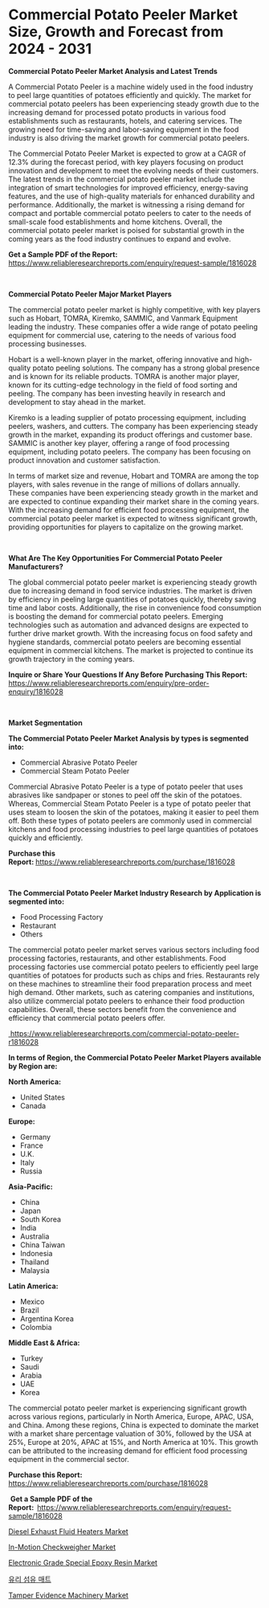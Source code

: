 <p><h1>Commercial Potato Peeler Market Size, Growth and Forecast from 2024 - 2031</h1></p><p><strong>Commercial Potato Peeler Market Analysis and Latest Trends</strong></p>
<p><p>A Commercial Potato Peeler is a machine widely used in the food industry to peel large quantities of potatoes efficiently and quickly. The market for commercial potato peelers has been experiencing steady growth due to the increasing demand for processed potato products in various food establishments such as restaurants, hotels, and catering services. The growing need for time-saving and labor-saving equipment in the food industry is also driving the market growth for commercial potato peelers.</p><p>The Commercial Potato Peeler Market is expected to grow at a CAGR of 12.3% during the forecast period, with key players focusing on product innovation and development to meet the evolving needs of their customers. The latest trends in the commercial potato peeler market include the integration of smart technologies for improved efficiency, energy-saving features, and the use of high-quality materials for enhanced durability and performance. Additionally, the market is witnessing a rising demand for compact and portable commercial potato peelers to cater to the needs of small-scale food establishments and home kitchens. Overall, the commercial potato peeler market is poised for substantial growth in the coming years as the food industry continues to expand and evolve.</p></p>
<p><strong>Get a Sample PDF of the Report:&nbsp;</strong> <a href="https://www.reliableresearchreports.com/enquiry/request-sample/1816028">https://www.reliableresearchreports.com/enquiry/request-sample/1816028</a></p>
<p>&nbsp;</p>
<p><strong>Commercial Potato Peeler Major Market Players</strong></p>
<p><p>The commercial potato peeler market is highly competitive, with key players such as Hobart, TOMRA, Kiremko, SAMMIC, and Vanmark Equipment leading the industry. These companies offer a wide range of potato peeling equipment for commercial use, catering to the needs of various food processing businesses.</p><p>Hobart is a well-known player in the market, offering innovative and high-quality potato peeling solutions. The company has a strong global presence and is known for its reliable products. TOMRA is another major player, known for its cutting-edge technology in the field of food sorting and peeling. The company has been investing heavily in research and development to stay ahead in the market.</p><p>Kiremko is a leading supplier of potato processing equipment, including peelers, washers, and cutters. The company has been experiencing steady growth in the market, expanding its product offerings and customer base. SAMMIC is another key player, offering a range of food processing equipment, including potato peelers. The company has been focusing on product innovation and customer satisfaction.</p><p>In terms of market size and revenue, Hobart and TOMRA are among the top players, with sales revenue in the range of millions of dollars annually. These companies have been experiencing steady growth in the market and are expected to continue expanding their market share in the coming years. With the increasing demand for efficient food processing equipment, the commercial potato peeler market is expected to witness significant growth, providing opportunities for players to capitalize on the growing market.</p></p>
<p>&nbsp;</p>
<p><strong>What Are The Key Opportunities For Commercial Potato Peeler Manufacturers?</strong></p>
<p><p>The global commercial potato peeler market is experiencing steady growth due to increasing demand in food service industries. The market is driven by efficiency in peeling large quantities of potatoes quickly, thereby saving time and labor costs. Additionally, the rise in convenience food consumption is boosting the demand for commercial potato peelers. Emerging technologies such as automation and advanced designs are expected to further drive market growth. With the increasing focus on food safety and hygiene standards, commercial potato peelers are becoming essential equipment in commercial kitchens. The market is projected to continue its growth trajectory in the coming years.</p></p>
<p><strong>Inquire or Share Your Questions If Any Before Purchasing This Report:</strong> <a href="https://www.reliableresearchreports.com/enquiry/pre-order-enquiry/1816028">https://www.reliableresearchreports.com/enquiry/pre-order-enquiry/1816028</a></p>
<p>&nbsp;</p>
<p><strong>Market Segmentation</strong></p>
<p><strong>The Commercial Potato Peeler Market Analysis by types is segmented into:</strong></p>
<p><ul><li>Commercial Abrasive Potato Peeler</li><li>Commercial Steam Potato Peeler</li></ul></p>
<p><p>Commercial Abrasive Potato Peeler is a type of potato peeler that uses abrasives like sandpaper or stones to peel off the skin of the potatoes. Whereas, Commercial Steam Potato Peeler is a type of potato peeler that uses steam to loosen the skin of the potatoes, making it easier to peel them off. Both these types of potato peelers are commonly used in commercial kitchens and food processing industries to peel large quantities of potatoes quickly and efficiently.</p></p>
<p><strong>Purchase this Report:&nbsp;</strong><a href="https://www.reliableresearchreports.com/purchase/1816028">https://www.reliableresearchreports.com/purchase/1816028</a></p>
<p>&nbsp;</p>
<p><strong>The Commercial Potato Peeler Market Industry Research by Application is segmented into:</strong></p>
<p><ul><li>Food Processing Factory</li><li>Restaurant</li><li>Others</li></ul></p>
<p><p>The commercial potato peeler market serves various sectors including food processing factories, restaurants, and other establishments. Food processing factories use commercial potato peelers to efficiently peel large quantities of potatoes for products such as chips and fries. Restaurants rely on these machines to streamline their food preparation process and meet high demand. Other markets, such as catering companies and institutions, also utilize commercial potato peelers to enhance their food production capabilities. Overall, these sectors benefit from the convenience and efficiency that commercial potato peelers offer.</p></p>
<p><a href="https://www.reliableresearchreports.com/commercial-potato-peeler-r1816028">&nbsp;https://www.reliableresearchreports.com/commercial-potato-peeler-r1816028</a></p>
<p><strong>In terms of Region, the Commercial Potato Peeler Market Players available by Region are:</strong></p>
<p>
    <p> <strong> North America: </strong>
        <ul>
            <li>United States</li>
            <li>Canada</li>
        </ul>
        </p> 
    <p> <strong> Europe: </strong>
        <ul>
            <li>Germany</li>
            <li>France</li>
            <li>U.K.</li>
            <li>Italy</li>
            <li>Russia</li>
        </ul>
        </p> 
    <p> <strong> Asia-Pacific: </strong>
        <ul>
            <li>China</li>
            <li>Japan</li>
            <li>South Korea</li>
            <li>India</li>
            <li>Australia</li>
            <li>China Taiwan</li>
            <li>Indonesia</li>
            <li>Thailand</li>
            <li>Malaysia</li>
        </ul>
        </p> 
    <p> <strong> Latin America: </strong>
        <ul>
            <li>Mexico</li>
            <li>Brazil</li>
            <li>Argentina Korea</li>
            <li>Colombia</li>
        </ul>
        </p> 
    <p> <strong> Middle East & Africa: </strong>
        <ul>
            <li>Turkey</li>
            <li>Saudi</li>
            <li>Arabia</li>
            <li>UAE</li>
            <li>Korea</li>
        </ul>
    </p>
    </p>
<p><p>The commercial potato peeler market is experiencing significant growth across various regions, particularly in North America, Europe, APAC, USA, and China. Among these regions, China is expected to dominate the market with a market share percentage valuation of 30%, followed by the USA at 25%, Europe at 20%, APAC at 15%, and North America at 10%. This growth can be attributed to the increasing demand for efficient food processing equipment in the commercial sector.</p></p>
<p><strong>Purchase this Report: </strong><a href="https://www.reliableresearchreports.com/purchase/1816028">https://www.reliableresearchreports.com/purchase/1816028</a></p>
<p>&nbsp;<strong>Get a Sample PDF of the Report:&nbsp;&nbsp;</strong><a href="https://www.reliableresearchreports.com/enquiry/request-sample/1816028">https://www.reliableresearchreports.com/enquiry/request-sample/1816028</a></p>
<p><strong></strong></p>
<p><p><a href="https://github.com/provorikovar/Market-Research-Report-List-5/blob/main/diesel-exhaust-fluid-heaters-market.md">Diesel Exhaust Fluid Heaters Market</a></p><p><a href="https://issuu.com/reportprime-2/docs/in-motion-checkweigher-market-size-2030.pptx">In-Motion Checkweigher Market</a></p><p><a href="https://medium.com/@patriciahanson2013/global-electronic-grade-special-epoxy-resin-market-size-is-expected-to-experience-a-cagr-of-8-8-0eca33f225bb">Electronic Grade Special Epoxy Resin Market</a></p><p><a href="https://medium.com/@gabrielblanda5656/%EA%B8%80%EB%A1%9C%EB%B2%8C-%ED%8C%8C%EC%9D%B4%EB%B2%84%EA%B8%80%EB%9D%BC%EC%8A%A4-%EB%A7%A4%ED%8A%B8-%EC%8B%9C%EC%9E%A5-%ED%98%84%ED%99%A9-2024%EB%85%84-2031%EB%85%84-%EB%B0%8F-%EC%A7%80%EC%97%AD-%EC%A0%9C%ED%92%88-%EB%B0%8F-%EC%B5%9C%EC%A2%85-%EC%82%AC%EC%9A%A9-%EB%AA%A9%EB%A1%9D%EC%97%90-%EB%8C%80%ED%95%9C-%EC%98%88%EC%B8%A1-de24d908acbd">유리 섬유 매트</a></p><p><a href="https://issuu.com/reportprime-2/docs/tamper-evidence-machinery-market-size-2030.pptx">Tamper Evidence Machinery Market</a></p></p>